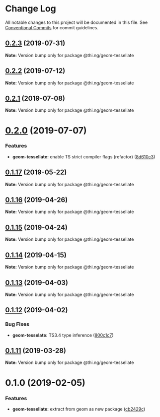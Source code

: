 # Change Log

All notable changes to this project will be documented in this file.
See [Conventional Commits](https://conventionalcommits.org) for commit guidelines.

## [0.2.3](https://github.com/thi-ng/umbrella/compare/@thi.ng/geom-tessellate@0.2.2...@thi.ng/geom-tessellate@0.2.3) (2019-07-31)

**Note:** Version bump only for package @thi.ng/geom-tessellate





## [0.2.2](https://github.com/thi-ng/umbrella/compare/@thi.ng/geom-tessellate@0.2.1...@thi.ng/geom-tessellate@0.2.2) (2019-07-12)

**Note:** Version bump only for package @thi.ng/geom-tessellate





## [0.2.1](https://github.com/thi-ng/umbrella/compare/@thi.ng/geom-tessellate@0.2.0...@thi.ng/geom-tessellate@0.2.1) (2019-07-08)

**Note:** Version bump only for package @thi.ng/geom-tessellate





# [0.2.0](https://github.com/thi-ng/umbrella/compare/@thi.ng/geom-tessellate@0.1.17...@thi.ng/geom-tessellate@0.2.0) (2019-07-07)


### Features

* **geom-tessellate:** enable TS strict compiler flags (refactor) ([8d610c3](https://github.com/thi-ng/umbrella/commit/8d610c3))





## [0.1.17](https://github.com/thi-ng/umbrella/compare/@thi.ng/geom-tessellate@0.1.16...@thi.ng/geom-tessellate@0.1.17) (2019-05-22)

**Note:** Version bump only for package @thi.ng/geom-tessellate





## [0.1.16](https://github.com/thi-ng/umbrella/compare/@thi.ng/geom-tessellate@0.1.15...@thi.ng/geom-tessellate@0.1.16) (2019-04-26)

**Note:** Version bump only for package @thi.ng/geom-tessellate





## [0.1.15](https://github.com/thi-ng/umbrella/compare/@thi.ng/geom-tessellate@0.1.14...@thi.ng/geom-tessellate@0.1.15) (2019-04-24)

**Note:** Version bump only for package @thi.ng/geom-tessellate





## [0.1.14](https://github.com/thi-ng/umbrella/compare/@thi.ng/geom-tessellate@0.1.13...@thi.ng/geom-tessellate@0.1.14) (2019-04-15)

**Note:** Version bump only for package @thi.ng/geom-tessellate





## [0.1.13](https://github.com/thi-ng/umbrella/compare/@thi.ng/geom-tessellate@0.1.12...@thi.ng/geom-tessellate@0.1.13) (2019-04-03)

**Note:** Version bump only for package @thi.ng/geom-tessellate





## [0.1.12](https://github.com/thi-ng/umbrella/compare/@thi.ng/geom-tessellate@0.1.11...@thi.ng/geom-tessellate@0.1.12) (2019-04-02)


### Bug Fixes

* **geom-tesselate:** TS3.4 type inference ([800c1c7](https://github.com/thi-ng/umbrella/commit/800c1c7))





## [0.1.11](https://github.com/thi-ng/umbrella/compare/@thi.ng/geom-tessellate@0.1.10...@thi.ng/geom-tessellate@0.1.11) (2019-03-28)

**Note:** Version bump only for package @thi.ng/geom-tessellate







# 0.1.0 (2019-02-05)


### Features

* **geom-tessellate:** extract from geom as new package ([cb2429c](https://github.com/thi-ng/umbrella/commit/cb2429c))
